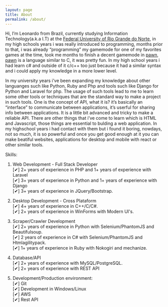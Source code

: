 ```yaml
---
layout: page
title: About
permalink: /about/
---
```


Hi, 
I’m Leonardo from Brazil, currently studying Information Technology(a.k.a I.T) at the [Federal University of Rio Grande do Norte][link-ufrn], in my high schools years i was really introduced to programming, months prior to that, i was already “programming” my gamemode for one of my favorites games at the time, took me months to finish a decent gamemode in [pawn][link-pawn], [pawn][link-pawn] is a language similar to C, it was pretty fun. In my high school years i had learn c# and outside of it c/c++ too just because it had a similar syntax and i could apply my knowledge in a more lower level.

In my university years i’ve been expanding my knowledge about other languanges such like Python, Ruby and Php and tools such like Django for Python and Laravel for php. The usage of such tools lead to me to learn some other tools or techniques that are the standard way to make a project in such tools. One is the concept of API, what it is? it’s basically an “interface” to communicate between applications, it’s userful for sharing info between applications. It is a little bit advanced and tricky to make a reliable API. There are other things that i’ve come to learn which is HTML and Javascript, those things are essential to bulding a web application. In my highschool years i had contact with them but i found it boring, nowdays, not so much, it is so powerful and once you get good enough at it you can make beatiful websites, applications for desktop and mobile with react or other similar tools.

Skills:
1. Web Development - Full Stack Developer<br>
	[✔] 2+ years of experience in PHP and 1+ years of experience with Laravel<br>
    [✔] 3+ years of experience in Python and 1+ years of experience with Django<br>
    [✔] 3+ years of experience in JQuery/Bootstrap.<br>

2. Desktop Development - Cross Plataform<br>
    [✔] 4+ years of experience in C++/C/C#.<br>
    [✔] 2+ years of experience in WinForms with Modern UI's.<br>

3. Scraper/Crawler Development<br>
    [✔] 2+ years of experience in Python with Selenium/PhantomJS and Beautifulsoup.<br>
    [✔] 2 years of experience in C# with Selenium/PhantomJS and Htmlagilitypack.<br>
    [✔] 1+ years of experience in Ruby with Nokogiri  and mechanize.<br>

4. Database/API<br>
    [✔] 2+ years of experience with MySQL/PostgreSQL.<br>
    [✔] 2+ years of experience with REST API<br>

5. Development/Production environment:<br>
    [✔] Git<br>
    [✔] Development in Windows/Linux<br>
    [✔] AWS<br>
    [✔] Rest API<br>


[link-ufrn]: https://www.ufrn.br/
[link-pawn]: https://github.com/compuphase/pawn